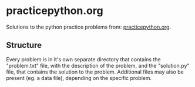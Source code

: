 # practicepython.org
Solutions to the python practice problems from: [practicepython.org](http://www.practicepython.org).

## Structure
Every problem is in it's own separate directory that contains the "problem.txt" file, with the description of the problem, and the "solution.py" file, that contains the solution to the problem.
Additional files may also be present (eg. a data file), depending on the specific problem.
